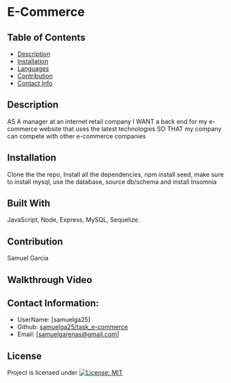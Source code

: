 # E-Commerce

  ## Table of Contents
  - [Description](#description)
  - [Installation](#installation)
  - [Languages](#languages)
  - [Contribution](#contribution)
  - [Contact Info](#contact-info)

  ## Description
  AS A manager at an internet retail company I WANT a back end for my e-commerce website that uses the latest technologies SO THAT my company can compete with other e-commerce companies
  ## Installation
  Clone the the repo, Install all the dependencies, npm install seed, make sure to install mysql, use the database, source db/schema and install Insomnia
  ## Built With
  JavaScript, Node, Express, MySQL, Sequelize.
  ## Contribution 
  Samuel Garcia

  ## Walkthrough Video

  ## Contact Information:
  - UserName: [samuelga25]
  - Github: [samuelga25/task_e-commerce](https://github.com/samuelga25/task_e-commerce)
  - Email: [samuelgarenas@gmail.com]

  ## License
  Project is licensed under
  [![License: MIT](https://img.shields.io/badge/License-MIT-yellow.svg)](https://opensource.org/licenses/MIT)

